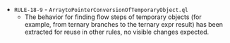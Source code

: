  - `RULE-18-9` - `ArraytoPointerConversionOfTemporaryObject.ql`
   - The behavior for finding flow steps of temporary objects (for example, from ternary branches to the ternary expr result) has been extracted for reuse in other rules, no visible changes expected.